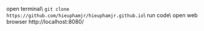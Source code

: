 open terminal\\
`git clone https://github.com/hieuphamjr/hieuphamjr.github.io`\\
run code\\
open web browser http://localhost:8080/
